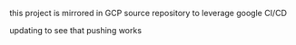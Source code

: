 this project is mirrored in GCP source repository to leverage google CI/CD

updating to see that pushing works